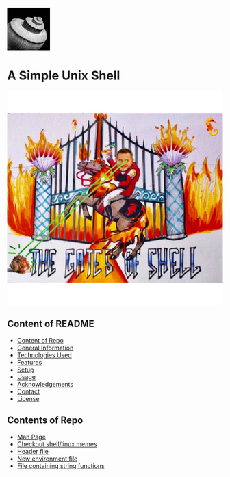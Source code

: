 <!-- ![shell image](./media/linux.png) -->
<img width=100px, height=100px src="./media/shell2.jpg"> <h1>A Simple Unix Shell</h1>

<img width=100%, height=500px src="./media/shell.jpeg">

## Content of README
* [Content of Repo](contents-of-repo)
* [General Information](#general-information)
* [Technologies Used](#technologies-used)
* [Features](#features)
* [Setup](#setup)
* [Usage](#usage)
* [Acknowledgements](#acknowledgements)
* [Contact](#contact)
* [License](#license)

## Contents of Repo

* [Man Page](https://github.com/stenwire/simple_shell/blob/master/man_1_simple_shell.man)
* [Checkout shell/linux memes](https://github.com/stenwire/simple_shell/tree/master/media/memes)
* [Header file](https://github.com/stenwire/simple_shell/blob/master/shell.h)
* [New environment file](https://github.com/stenwire/simple_shell/blob/master/new_environment.c)
* [File containing string functions](https://github.com/stenwire/simple_shell/blob/master/string_functions.c)
